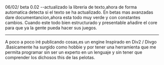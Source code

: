 06/02/ beta 0.02 --actualizado la libreria de texto,ahora de forma automatica detecta si el texto se ha actualizado.
En betas mas avanzadas dare documentancion,ahora esta todo muy verde y con constantes cambios.
Cuando este todo bien estructurado y presentable añadire el core para que ya la gente pueda hacer sus juegos.

-------------------------------------------------------------------------------------------------------------------------------------------------------------
A poco a poco iré publicando cosas,es un engine Inspirado en Div2 / Divgo .Basicamente ha surgido como hobbie y por tener una herramienta
que me permita programar sin ser un experto en un lenguaje y sin tener que comprender los dichosos this de las pelotas.
